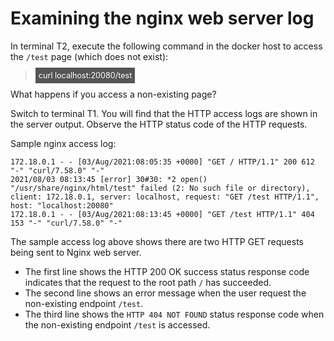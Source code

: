 # Examining the nginx web server log

In terminal T2, execute the following command in the docker host to access the `/test` page (which does not exist):

> <span align="left" style="color:#FFF;background:#555;font:Courier New; font-size: 90%; padding-left: 5px; padding-right: 5px; padding-top: 5px; padding-bottom: 5px;"> curl localhost:20080/test </span>

What happens if you access a non-existing page?


Switch to terminal T1. You will find that the HTTP access logs are shown in the server output. 
Observe the HTTP status code of the  HTTP requests.

Sample nginx access log:

```
172.18.0.1 - - [03/Aug/2021:08:05:35 +0000] "GET / HTTP/1.1" 200 612 "-" "curl/7.58.0" "-"
2021/08/03 08:13:45 [error] 30#30: *2 open() "/usr/share/nginx/html/test" failed (2: No such file or directory), client: 172.18.0.1, server: localhost, request: "GET /test HTTP/1.1", host: "localhost:20080"
172.18.0.1 - - [03/Aug/2021:08:13:45 +0000] "GET /test HTTP/1.1" 404 153 "-" "curl/7.58.0" "-"
```

The sample access  log above shows there are two HTTP GET requests being sent to Nginx web server. 
- The first line shows the HTTP 200 OK success status response code indicates that the request to the root path `/` has succeeded. 
- The second line shows an error message when the user request the non-existing endpoint `/test`.
- The third line shows the `HTTP 404 NOT FOUND` status response code when  the non-existing endpoint `/test` is accessed.

<br/>
